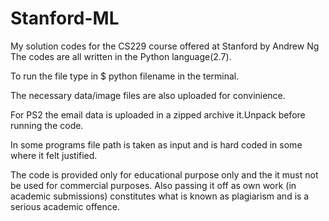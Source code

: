 # Stanford-ML
My solution codes for the CS229 course offered at Stanford by Andrew Ng
The codes are all written in the Python language(2.7).

To run the file type in 
    $ python filename 
in the terminal.

The necessary data/image files are also uploaded for convinience.

For PS2 the email data is uploaded in a zipped archive it.Unpack before running the code.

In some programs file path is taken as input and is hard coded in some where it felt justified.

The code is provided only for educational purpose only and the it must not be used for commercial purposes.
Also passing it off as own work (in academic submissions) constitutes what is known as plagiarism and is a serious academic offence.
